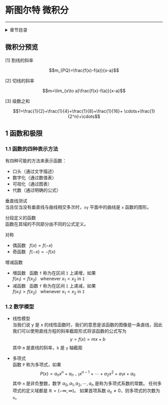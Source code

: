 # 斯图尔特 微积分

---  
<details>
<summary>章节目录</summary>

[[toc]]

</details>

## 微积分预览

[1] 割线的斜率

$$m_{PQ}=\frac{f(x)-f(a)}{x-a}$$

[2] 切线的斜率

$$m=\lim_{x\to a}\frac{f(x)-f(a)}{x-a}$$

[3] 级数之和

$$1=\frac{1}{2}+\frac{1}{4}+\frac{1}{8}+\frac{1}{16}+ \cdots+\frac{1}{2^n}+\cdots$$


## 1 函数和极限

### 1.1 函数的四种表示方法

有四种可能的方法来表示函数：
- 口头（通过文字描述）
- 数字化（通过数值表）
- 可视化（通过图表）
- 代数（通过明确的公式）

垂直线测试  
当且仅当没有垂直线与曲线相交多次时，`xy` 平面中的曲线是 `x` 函数的图形。

分段定义的函数  
函数在其域的不同部分由不同的公式定义。

对称  
- 偶函数 &nbsp; $f(x)=f(-x)$
- 奇函数 &nbsp; $f(-x)=-f(x)$

增减函数  
- 増函数 &nbsp; 函数 `f` 称为在区间 `I` 上递增，如果  
  $f(x_1)<f(x_2)$ &nbsp; whenever $x_1<x_2$ in `I`
- 减函数 &nbsp; 函数 `f` 称为在区间 `I` 上递减，如果  
  $f(x_1)>f(x_2)$ &nbsp; whenever $x_1<x_2$ in `I`


### 1.2 数学模型

- 线性模型  
当我们说 y 是 x 的线性函数时，我们的意思是该函数的图像是一条直线，因此我们可以使用直线方程的斜率截距形式将该函数的公式写为
$$y=f(x)=mx+b$$
其中 `m` 是直线的斜率，`b` 是 `y` 轴截距


- 多项式  
函数 `P` 称为多项式，如果  
$$P(x)=a_nx^n+a_{n-1}x^{n-1}+\cdots+a_2x^2+a_{1}x+a_0$$
其中 `n` 是非负整数，数字 $a_0, a_1, a_2, \cdots, a_n$ 是称为多项式系数的常数。 任何多项式的定义域都是 $\mathbb{R}=(-\infty, \infty)$。 如果首项系数 $a_n\ne 0$，则多项式的次数为 `n`。


